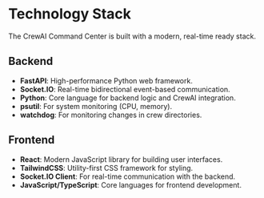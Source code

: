 # Technology Stack

The CrewAI Command Center is built with a modern, real-time ready stack.

## Backend
- **FastAPI**: High-performance Python web framework.
- **Socket.IO**: Real-time bidirectional event-based communication.
- **Python**: Core language for backend logic and CrewAI integration.
- **psutil**: For system monitoring (CPU, memory).
- **watchdog**: For monitoring changes in crew directories.

## Frontend
- **React**: Modern JavaScript library for building user interfaces.
- **TailwindCSS**: Utility-first CSS framework for styling.
- **Socket.IO Client**: For real-time communication with the backend.
- **JavaScript/TypeScript**: Core languages for frontend development.
